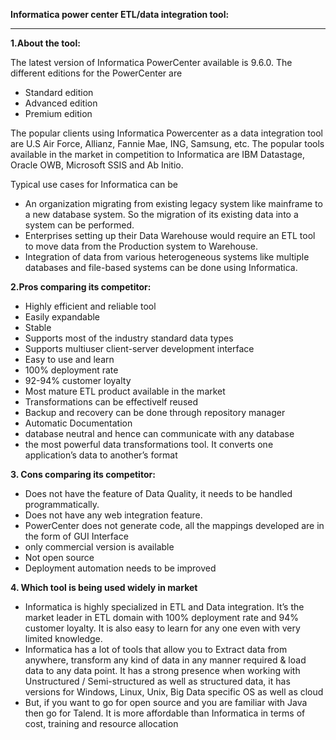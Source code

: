 **Informatica power center ETL/data integration tool:**

****

**1.About the tool:**

The latest version of Informatica PowerCenter available is 9.6.0. The
different editions for the PowerCenter are

-   Standard edition
-   Advanced edition
-   Premium edition

The popular clients using Informatica Powercenter as a data integration
tool are U.S Air Force, Allianz, Fannie Mae, ING, Samsung, etc. The
popular tools available in the market in competition to Informatica are
IBM Datastage, Oracle OWB, Microsoft SSIS and Ab Initio.

Typical use cases for Informatica can be

-   An organization migrating from existing legacy system like mainframe
    to a new database system. So the migration of its existing data into
    a system can be performed.
-   Enterprises setting up their Data Warehouse would require an ETL
    tool to move data from the Production system to Warehouse.
-   Integration of data from various heterogeneous systems like multiple
    databases and file-based systems can be done using Informatica.

**2.Pros comparing its competitor:**

-    Highly efficient and reliable tool
-    Easily expandable
-    Stable
-    Supports most of the industry standard data types
-    Supports multiuser client-server development interface
-    Easy to use and learn
-    100% deployment rate
-    92-94% customer loyalty
-    Most mature ETL product available in the market
-    Transformations can be effectivelf reused
-    Backup and recovery can be done through repository manager
-    Automatic Documentation
-   database neutral and hence can communicate with any database
-   the most powerful data transformations tool. It converts one
    application’s data to another’s format

**3\. Cons comparing its competitor:**

-   Does not have the feature of Data Quality, it needs to be
    handled programmatically.
-   Does not have any web integration feature.
-   PowerCenter does not generate code, all the mappings developed are
    in the form of GUI Interface
-   only commercial version is available
-   Not open source
-   Deployment automation needs to be improved

**4\. Which tool is being used widely in market**

- Informatica is highly specialized in ETL and Data integration. It’s the
market leader in ETL domain with 100% deployment rate and 94% customer
loyalty. It is also easy to learn for any one even with very limited
knowledge.
- Informatica has a lot of tools that allow you to Extract data from anywhere, transform any kind of data in any manner required & load data to any data point. It has a strong presence when working with Unstructured / Semi-structured as well as structured data, it has versions for Windows, Linux, Unix, Big Data specific OS as well as cloud
- But, if you want to go for open source and you are familiar with Java then go for Talend. It is more affordable than Informatica in terms of cost, training and resource allocation
